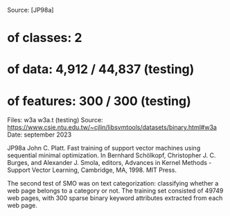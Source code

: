 Source: [JP98a]
# of classes: 2
# of data: 4,912 / 44,837 (testing)
# of features: 300 / 300 (testing)
Files:
w3a
w3a.t (testing)
Source: https://www.csie.ntu.edu.tw/~cjlin/libsvmtools/datasets/binary.html#w3a
Date: september 2023

JP98a
John C. Platt. 
Fast training of support vector machines using sequential minimal optimization. 
In Bernhard Schölkopf, Christopher J. C. Burges, and Alexander J. Smola, editors, Advances in Kernel Methods - Support Vector Learning, Cambridge, MA, 1998. MIT Press.


The second test of SMO was on text categorization: classifying whether a web page belongs to a category or not. The training set consisted of 49749 web pages, with 300 sparse binary keyword attributes extracted from each web page. 